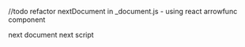 //todo refactor nextDocument in _document.js - using react arrowfunc component

next document
next script